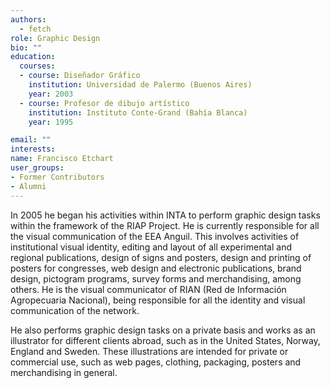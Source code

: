 ```yaml
---
authors:
  - fetch
role: Graphic Design
bio: ""
education:
  courses:
  - course: Diseñador Gráfico
    institution: Universidad de Palermo (Buenos Aires)
    year: 2003
  - course: Profesor de dibujo artístico
    institution: Instituto Conte-Grand (Bahía Blanca)
    year: 1995

email: ""
interests:
name: Francisco Etchart
user_groups:
- Former Contributors
- Alumni
---
```


In 2005 he began his activities within INTA to perform graphic design tasks within the framework of the RIAP Project. He is currently responsible for all the visual communication of the EEA Anguil. This involves activities of institutional visual identity, editing and layout of all experimental and regional publications, design of signs and posters, design and printing of posters for congresses, web design and electronic publications, brand design, pictogram programs, survey forms and merchandising, among others. He is the visual communicator of RIAN (Red de Información Agropecuaria Nacional), being responsible for all the identity and visual communication of the network.

He also performs graphic design tasks on a private basis and works as an illustrator for different clients abroad, such as in the United States, Norway, England and Sweden. These illustrations are intended for private or commercial use, such as web pages, clothing, packaging, posters and merchandising in general.

